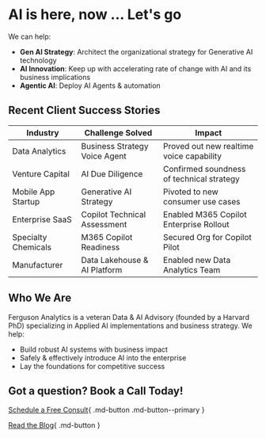 # AI is here, now ... Let's go

We can help:

- **Gen AI Strategy**: Architect the organizational strategy for Generative AI technology
- **AI Innovation**: Keep up with accelerating rate of change with AI and its business implications 
- **Agentic AI**: Deploy AI Agents & automation

## Recent Client Success Stories

| Industry | Challenge Solved | Impact |
|----------|-----------------|---------|
| Data Analytics | Business Strategy Voice Agent | Proved out new realtime voice capability |
| Venture Capital | AI Due Diligence | Confirmed soundness of technical strategy |
| Mobile App Startup | Generative AI Strategy | Pivoted to new consumer use cases |
| Enterprise SaaS | Copilot Technical Assessment | Enabled M365 Copilot Enterprise Rollout |
| Specialty Chemicals | M365 Copilot Readiness | Secured Org for Copilot Pilot |
| Manufacturer | Data Lakehouse & AI Platform | Enabled new Data Analytics Team |

## Who We Are

Ferguson Analytics is a veteran Data & AI Advisory (founded by a Harvard PhD) specializing in Applied AI implementations and business strategy. We help:

- Build robust AI systems with business impact
- Safely & effectively introduce AI into the enterprise
- Lay the foundations for competitive success

## Got a question? Book a Call Today!

[Schedule a Free Consult](https://cal.com/ksferguson){ .md-button .md-button--primary }

[Read the Blog](./blog/index.md){ .md-button }
